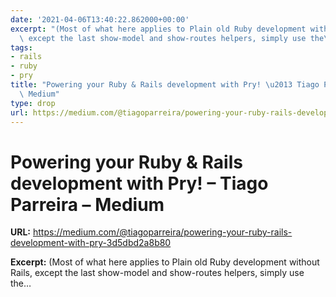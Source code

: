 ```yaml
---
date: '2021-04-06T13:40:22.862000+00:00'
excerpt: "(Most of what here applies to Plain old Ruby development without Rails,\
  \ except the last show-model and show-routes helpers, simply use the\u2026"
tags:
- rails
- ruby
- pry
title: "Powering your Ruby & Rails development with Pry! \u2013 Tiago Parreira \u2013\
  \ Medium"
type: drop
url: https://medium.com/@tiagoparreira/powering-your-ruby-rails-development-with-pry-3d5dbd2a8b80
---
```


# Powering your Ruby & Rails development with Pry! – Tiago Parreira – Medium

**URL:** https://medium.com/@tiagoparreira/powering-your-ruby-rails-development-with-pry-3d5dbd2a8b80

**Excerpt:** (Most of what here applies to Plain old Ruby development without Rails, except the last show-model and show-routes helpers, simply use the…
